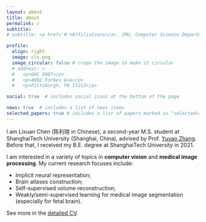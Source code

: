 ```yaml
---
layout: about
title: about
permalink: /
subtitle:
# subtitle: <a href='#'>Affiliations</a>. CMU, Computer Science Department, Pittsburgh.

profile:
  align: right
  image: clx.png
  image_circular: false # crops the image to make it circular
  # address: >
  #   <p>GHC 5007</p>
  #   <p>4902 Forbes Ave</p>
  #   <p>Pittsburgh, PA 15213</p>

social: true  # includes social icons at the bottom of the page

news: true  # includes a list of news items
selected_papers: true # includes a list of papers marked as "selected={true}"
---
```


I am Lixuan Chen (陈利瑄 in Chinese), a second-year M.S. student at ShanghaiTech University (Shanghai, China), advised by Prof. [Yuyao Zhang](https://sist.shanghaitech.edu.cn/2020/0707/c7499a53859/page.htm). Before that, I received my B.E. degree at ShanghaiTech University in 2021.

I am interested in a variety of topics in <strong>computer vision</strong> and <strong>medical image processing</strong>. My current research focuses include: <br>
* Implicit neural representation; <br>
* Brain atlases construction; <br>
* Self-supervised volume reconstruction; <br>
* Weakly/semi-supervised learning for medical image segmentation (especially for fetal brain).

See more in the [detailed CV](https://maopaom.github.io/assets/pdf/clx.pdf).